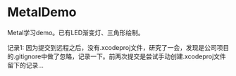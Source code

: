 # MetalDemo
Metal学习demo。已有LED渐变灯、三角形绘制。

记录1:
因为提交到远程之后，没有.xcodeproj文件，研究了一会，发现是公司项目的.gitignore中做了忽略，记录一下。前两次提交是尝试手动创建.xcodeproj文件留下的记录...
